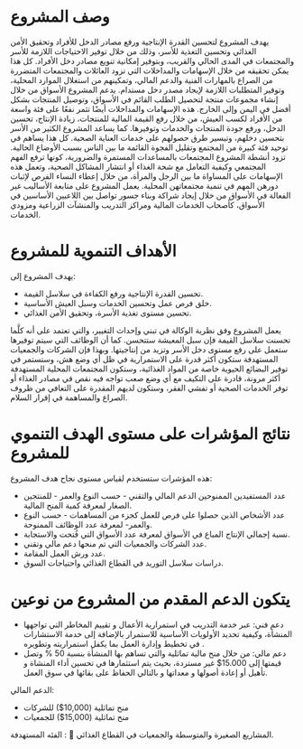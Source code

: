 # وصف المشروع

يهدف المشروع لتحسين القدرة الإنتاجية ورفع مصادر الدخل للأفراد وتحقيق الأمن الغذائي وتحسين التغذية للأسر، وذلك من خلال توفير الاحتياجات اللازمة للأسر والمجتمعات في المدى الحالي والقريب، وبتوفير إمكانية تنويع مصادر دخل الأفراد. كل هذا يمكن تحقيقه من خلال الإسهامات والمداخلات التي تزود العائلات والمجتمعات المتضررة من الصراع بالمهارات الفنية والدعم المالي، وتمكينهم من استغلال الموارد المحلية، وتوفير المتطلبات اللازمة لإيجاد مصدر دخل مستدام. 
يدعم المشروع الأسواق من خلال إنشاء مجموعات منتجة لتحصيل الطلب القائم في الأسواق، وتوصيل المنتجات بشكل أفضل في اليمن وإلى الخارج. هذه الإسهامات والمداخلات أيضًا تثمر نفعًا على فئة واسعة من الأفراد لكسب العيش، من خلال رفع القيمة المالية للمنتجات، زيادة الإنتاج، تحسين الدخل، ورفع جودة المنتجات والخدمات وتوفيرها. كما يساعد المشروع الكثير من الأسر بتحسين دخلهم، وتيسير طرق حصولهم على خدمات العناية الصحية. كل هذا يساهم في توحيد فئة كبيرة من المجتمع وتقليل الفجوة القائمة ما بين الناس بسبب الأوضاع الحالية. 
تزود أنشطة المشروع المجتمعات بالمساعدات المستمرة والضرورية، كونها ترفع الفهم المجتمعي وكيفية التعامل مع شحة الغذاء أو انتشار المشاكل الصحية، وتعمل هذه الإسهامات على المساواة ما بين الرجل والمرأة، من خلال إعطاء النساء الفرص لإثبات دورهن المهم في تنمية مجتمعاتهن المحلية.
يعمل المشروع على متابعة الأساليب غير الفعالة في الأسواق من خلال إيجاد شراكة وبناء جسور تواصل بين اللاعبين الأساسين في الأسواق، كأصحاب الخدمات المالية ومراكز التدريب والمنشآت الزراعية ومزودي الخدمات.

# الأهداف التنموية للمشروع

يهدف المشروع إلى:
- تحسين القدرة الإنتاجية ورفع الكفاءة في سلاسل القيمة.
- خلق فرص عمل وتحسين الخدمات وسبل العيش الأساسية.
-  تحسين مستوى تغذية الأسرة، وتحقيق الأمن الغذائي.

يعمل المشروع وفق نظرية الوكالة في تبني وإحداث التغيير، والتي تعتمد على أنه كلَّما تحسنت سلاسل القيمة فإن سبل المعيشة ستتحسن. كما أن الوظائف التي سيتم توفيرها ستعمل على رفع مستوى دخل الأسر وتزيد من إنتاجيتها. 
وبهذا فإن الشركات والجمعيات المستهدفة ستكون أكثر قدرة على الاستمرارية في ظل أي وضع هش، وستستمر في توفير البضائع الحيوية خاصة من المواد الغذائية، وستكون المجتمعات المحلية المستهدفة أكثر مرونة، قادرة على التكيف مع أي وضع صعب تواجه فيه نقص في مصادر الغذاء أو توفر الخدمات الصحية أو تفشي الفقر، وستكون لديهم المقدرة على التعافي من ظروف الصراع والمساهمة في إقرار السلام.

# نتائج المؤشرات على مستوى الهدف التنموي للمشروع

هذه المؤشرات ستستخدم لقياس مستوى نجاح هدف المشروع:
-	عدد المستفيدين الممنوحين الدعم المالي والتقني - حسب النوع والعمر - للمنتجين الصغار لمعرفة كمية المنح المالية.
-	عدد الأشخاص الذين حصلوا على فرص للعمل كجزء من المساهمات - حسب النوع والعمر- لمعرفة عدد الوظائف الممنوحة.
-	نسبة إجمالي الإنتاج المباع في الأسواق لمعرفة عدد الأسواق التي فُتحت والاستجابة.
-	عدد الشركات والجمعيات التي تم منحها دعم مالي وتقني.
-	عدد ورش العمل المقامة.
-	دراسات سلاسل التوريد في القطاع الغذائي واحتياجات السوق.

# يتكون الدعم المقدم من المشروع من نوعين

- دعم فني: عبر خدمة التدريب في استمرارية الأعمال و تقييم المخاطر التي تواجهها المنشأة، وكيفية تحديد الأولويات الأساسية للاستمرار بالإضافة إلى خدمة الاستشارات في تخطيط وإدارة العمل بما يكفل استمراريته وتطويره . 
- دعم مالي: من خلال منح مالية تماثلية  والتي تساهم بها  المنشأة بنسبة 50 % وتصل قيمتها إلى 15.000$ غير مستردة، بحيث يتم استثمارها في تحسين أداء المنشاة و تأهيل أو إعادة أصولها و معداتها و بالتالي الحفاظ على بقائها في سوق العمل.

الدعم المالي: 
-	منح تماثلية (10,000$) للشركات 
-	منح تماثلية (15,000$) للجمعيات

الفئه المستهدفة : 
	المشاريع الصغيرة والمتوسطة والجمعيات  في القطاع  الغذائي.

